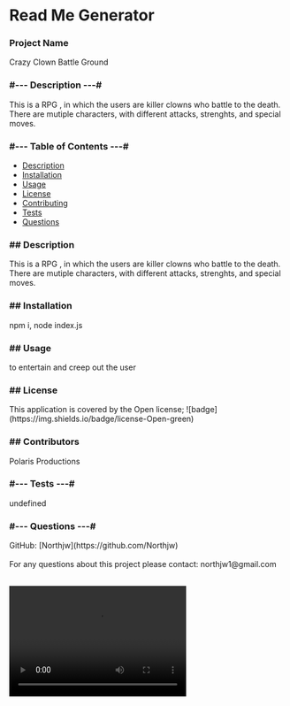 <h1>Read Me Generator </h1>

   <h3>Project Name</h3>
   Crazy Clown Battle Ground
   <br />

<h3>#--- Description ---#</h3>
This is a RPG , in which the users are killer clowns who battle to the death. There are mutiple characters, with different attacks, strenghts, and special moves.
<br />


<h3>#--- Table of Contents ---#</h3>

- [Description](#description)<br />
- [Installation](#installation)<br />
- [Usage](#usage)<br />
- [License](#license)<br />
- [Contributing](#contributing)<br />
- [Tests](#tests)<br />
- [Questions](#questions)<br />


<h3>## Description</h3>
    This is a RPG , in which the users are killer clowns who battle to the death. There are mutiple characters, with different attacks, strenghts, and special moves.
<h3>## Installation</h3>
    npm i, node index.js
 <h3> ## Usage</h3>
    to entertain and creep out the user
  <h3>## License</h3>
  This application is covered by the Open license;
  ![badge](https://img.shields.io/badge/license-Open-green)
  
  <h3>## Contributors</h3>
  Polaris Productions
 
<h3>#--- Tests ---#</h3>
undefined
  <br />

 <h3>#--- Questions ---#</h3> 
 GitHub: [Northjw](https://github.com/Northjw)<br />
<br />
 For any questions about this project please contact: northjw1@gmail.com<br /><br />


<video src="readmegenerator" width="320" height="200" controls preload></video>
